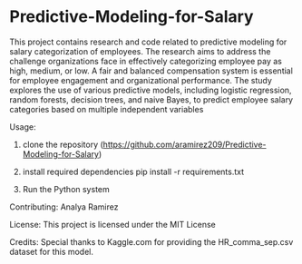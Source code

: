 # Predictive-Modeling-for-Salary
This project contains research and code related to predictive modeling for salary categorization of employees. The research aims to address the challenge organizations face in effectively categorizing employee pay as high, medium, or low. A fair and balanced compensation system is essential for employee engagement and organizational performance. The study explores the use of various predictive models, including logistic regression, random forests, decision trees, and naive Bayes, to predict employee salary categories based on multiple independent variables

Usage:

  1. clone the repository (https://github.com/aramirez209/Predictive-Modeling-for-Salary)

  2. install required dependencies pip install -r requirements.txt

  3. Run the Python system

Contributing: Analya Ramirez

License: This project is licensed under the MIT License

Credits: Special thanks to Kaggle.com for providing the HR_comma_sep.csv dataset for this model.
